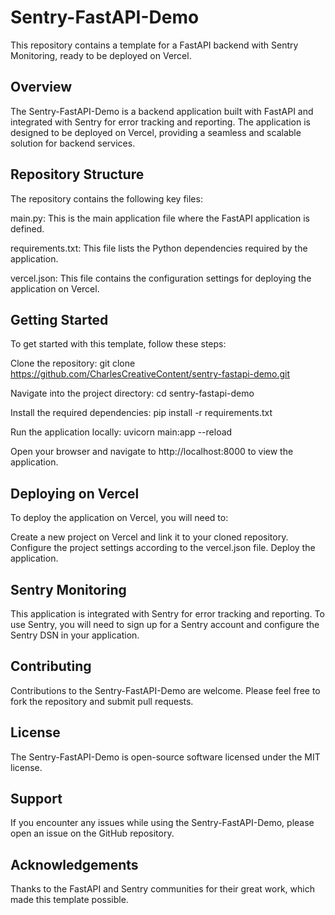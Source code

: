 # Sentry-FastAPI-Demo
This repository contains a template for a FastAPI backend with Sentry Monitoring, ready to be deployed on Vercel.

## Overview
The Sentry-FastAPI-Demo is a backend application built with FastAPI and integrated with Sentry for error tracking and reporting. The application is designed to be deployed on Vercel, providing a seamless and scalable solution for backend services.

## Repository Structure
The repository contains the following key files:

main.py: This is the main application file where the FastAPI application is defined.

requirements.txt: This file lists the Python dependencies required by the application.

vercel.json: This file contains the configuration settings for deploying the application on Vercel.

## Getting Started
To get started with this template, follow these steps:

Clone the repository: git clone https://github.com/CharlesCreativeContent/sentry-fastapi-demo.git

Navigate into the project directory: cd sentry-fastapi-demo

Install the required dependencies: pip install -r requirements.txt

Run the application locally: uvicorn main:app --reload

Open your browser and navigate to http://localhost:8000 to view the application.

## Deploying on Vercel

To deploy the application on Vercel, you will need to:

Create a new project on Vercel and link it to your cloned repository.
Configure the project settings according to the vercel.json file.
Deploy the application.

## Sentry Monitoring
This application is integrated with Sentry for error tracking and reporting. To use Sentry, you will need to sign up for a Sentry account and configure the Sentry DSN in your application.

## Contributing
Contributions to the Sentry-FastAPI-Demo are welcome. Please feel free to fork the repository and submit pull requests.

## License
The Sentry-FastAPI-Demo is open-source software licensed under the MIT license.

## Support
If you encounter any issues while using the Sentry-FastAPI-Demo, please open an issue on the GitHub repository.

## Acknowledgements
Thanks to the FastAPI and Sentry communities for their great work, which made this template possible.
